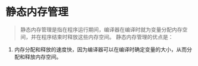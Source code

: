 # 静态内存管理
> 静态内存管理是指在程序运行期间，编译器在编译时就为变量分配内存空间，并在程序结束时释放这些内存空间。
静态内存管理的优点是：
1. 内存分配和释放的速度快，因为编译器可以在编译时确定变量的大小，从而分配和释放内存空间。